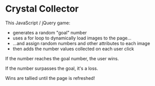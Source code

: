 # Crystal Collector

This JavaScript / jQuery game:
* generates a random "goal" number
* uses a for loop to dynamically load images to the page...
* ...and assign random numbers and other attributes to each image
* then adds the number values collected on each user click

If the number reaches the goal number, the user wins.

If the number surpasses the goal, it's a loss.

Wins are tallied until the page is refreshed!
